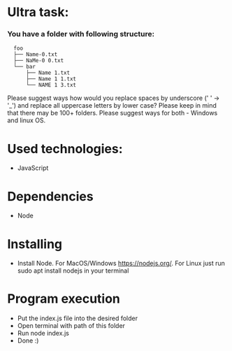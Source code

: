 # Ultra task:

### You have a folder with following structure:

      foo
      ├── Name-0.txt
      ├── NaMe-0 0.txt
      └── bar
          ├── Name 1.txt
          ├── Name 1 1.txt
          └── NAME 1 3.txt

Please suggest ways how would you replace spaces by underscore (' ' -> '\_') and replace all uppercase letters by lower case?
Please keep in mind that there may be 100+ folders.
Please suggest ways for both - Windows and linux OS.

# Used technologies:

- JavaScript

# Dependencies

- Node

# Installing

- Install Node. For MacOS/Windows https://nodejs.org/. For Linux just run sudo apt install nodejs in your terminal

# Program execution

- Put the index.js file into the desired folder
- Open terminal with path of this folder
- Run node index.js
- Done :)
